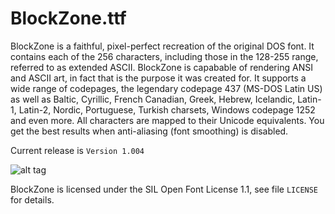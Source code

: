 BlockZone.ttf
===============

BlockZone is a faithful, pixel-perfect recreation of the original DOS font. It contains each of the 256 characters, including those in the 128-255 range, referred to as extended ASCII. BlockZone is capabable of rendering ANSI and ASCII art, in fact that is the purpose it was created for. It supports a wide range of codepages, the legendary codepage 437 (MS-DOS Latin US) as well as Baltic, Cyrillic, French Canadian, Greek, Hebrew, Icelandic, Latin-1, Latin-2, Nordic, Portuguese, Turkish charsets, Windows codepage 1252 and even more. All characters are mapped to their Unicode equivalents. You get the best results when anti-aliasing (font smoothing) is disabled. 

Current release is `Version 1.004`

![alt tag](https://s3.amazonaws.com/f.cl.ly/items/1c0j1a20441X3s3X0M3v/Screen%20Shot%202015-01-22%20at%2023.29.48.png)

BlockZone is licensed under the SIL Open Font License 1.1, see file `LICENSE` for details.

